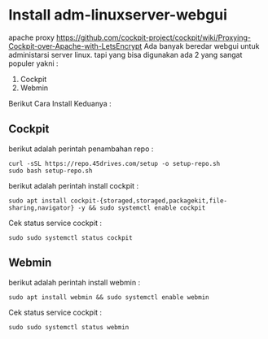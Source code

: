 # Install adm-linuxserver-webgui
apache proxy https://github.com/cockpit-project/cockpit/wiki/Proxying-Cockpit-over-Apache-with-LetsEncrypt
Ada banyak beredar webgui untuk administarsi server linux. tapi yang bisa digunakan ada 2 yang sangat populer yakni : 

 1. Cockpit
 2. Webmin

Berikut Cara Install Keduanya :

## Cockpit
berikut adalah perintah penambahan repo : 

    curl -sSL https://repo.45drives.com/setup -o setup-repo.sh
    sudo bash setup-repo.sh
berikut adalah perintah install cockpit : 

    sudo apt install cockpit-{storaged,storaged,packagekit,file-sharing,navigator} -y && sudo systemctl enable cockpit
Cek status service cockpit :

    sudo sudo systemctl status cockpit

## Webmin
berikut adalah perintah install webmin : 

    sudo apt install webmin && sudo systemctl enable webmin
Cek status service cockpit :

    sudo sudo systemctl status webmin
    
